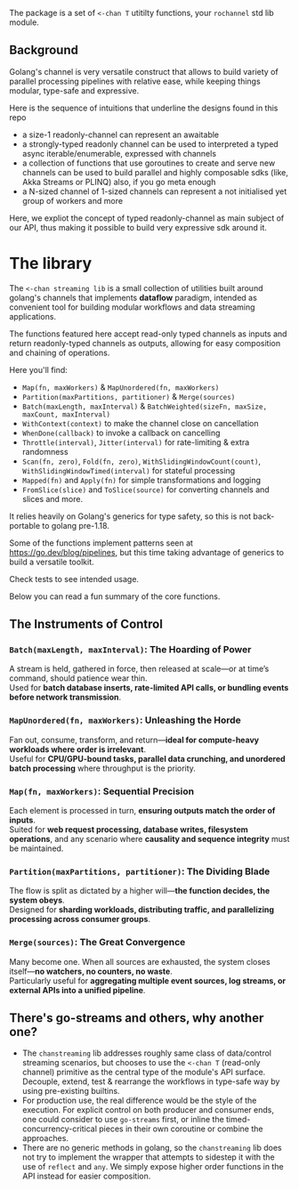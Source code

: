 The package is a set of `<-chan T` utitilty functions, your `rochannel` std lib module.

## Background

Golang's channel is very versatile construct that allows to build variety of parallel processing pipelines with relative ease, while keeping things modular, type-safe and expressive.

Here is the sequence of intuitions that underline the designs found in this repo
- a size-1 readonly-channel can represent an awaitable
- a strongly-typed readonly channel can be used to interpreted a typed async iterable/enumerable, expressed with channels
- a collection of functions that use goroutines to create and serve new channels can be used to build parallel and highly composable sdks (like, Akka Streams or PLINQ)
also, if you go meta enough  
- a N-sized channel of 1-sized channels can represent a not initialised yet group of workers and more  

Here, we expliot the concept of typed readonly-channel as main subject of our API, thus making it possible to build very expressive sdk around it.

# The library

The `<-chan streaming lib` is a small collection of utilities built around golang's channels that implements **dataflow** paradigm, intended as convenient tool for building modular workflows and data streaming applications.

The functions featured here accept read-only typed channels as inputs and return readonly-typed channels as outputs, allowing for easy composition and chaining of operations.

Here you'll find:
- `Map(fn, maxWorkers)` & `MapUnordered(fn, maxWorkers)`
- `Partition(maxPartitions, partitioner)` & `Merge(sources)`
- `Batch(maxLength, maxInterval)` & `BatchWeighted(sizeFn, maxSize, maxCount, maxInterval)`
- `WithContext(context)` to make the channel close on cancellation
- `WhenDone(callback)` to invoke a callback on cancelling
- `Throttle(interval)`, `Jitter(interval)` for rate-limiting & extra randomness
- `Scan(fn, zero)`, `Fold(fn, zero)`, `WithSlidingWindowCount(count)`, `WithSlidingWindowTimed(interval)` for stateful processing
- `Mapped(fn)` and `Apply(fn)` for simple transformations and logging
- `FromSlice(slice)` and `ToSlice(source)` for converting channels and slices and more.

It relies heavily on Golang's generics for type safety, so this is not back-portable to golang pre-1.18.

Some of the functions implement patterns seen at https://go.dev/blog/pipelines, but this time taking advantage of generics to build a versatile toolkit.

Check tests to see intended usage.

Below you can read a fun summary of the core functions.

## The Instruments of Control

### **`Batch(maxLength, maxInterval)`: The Hoarding of Power**
A stream is held, gathered in force, then released at scale—or at time’s command, should patience wear thin.  
Used for **batch database inserts, rate-limited API calls, or bundling events before network transmission**.

### **`MapUnordered(fn, maxWorkers)`: Unleashing the Horde**
Fan out, consume, transform, and return—**ideal for compute-heavy workloads where order is irrelevant**.  
Useful for **CPU/GPU-bound tasks, parallel data crunching, and unordered batch processing** where throughput is the priority.

### **`Map(fn, maxWorkers)`: Sequential Precision**
Each element is processed in turn, **ensuring outputs match the order of inputs**.  
Suited for **web request processing, database writes, filesystem operations**, and any scenario where **causality and sequence integrity** must be maintained.

### **`Partition(maxPartitions, partitioner)`: The Dividing Blade**
The flow is split as dictated by a higher will—**the function decides, the system obeys**.  
Designed for **sharding workloads, distributing traffic, and parallelizing processing across consumer groups**.

### **`Merge(sources)`: The Great Convergence**
Many become one. When all sources are exhausted, the system closes itself—**no watchers, no counters, no waste**.  
Particularly useful for **aggregating multiple event sources, log streams, or external APIs into a unified pipeline**.

## There's go-streams and others, why another one?
- The `chanstreaming` lib addresses roughly same class of data/control streaming scenarios, but chooses to use the `<-chan T` (read-only channel) primitive as the central type of the module's API surface. Decouple, extend, test & rearrange the workflows in type-safe way by using pre-existing builtins.
- For production use, the real difference would be the style of the execution. For explicit control on both producer and consumer ends, one could consider to use `go-streams` first, or inline the timed-concurrency-critical pieces in their own coroutine or combine the approaches.
- There are no generic methods in golang, so the `chanstreaming` lib does not try to implement the wrapper that attempts to sidestep it with the use of `reflect` and `any`. We simply expose higher order functions in the API instead for easier composition.
